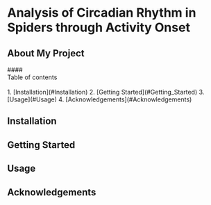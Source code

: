 # Analysis of Circadian Rhythm in Spiders through Activity Onset

## About My Project

</details open>
#### <summary> Table of contents </summary>
 <br>
1. [Installation](#Installation)
2. [Getting Started](#Getting_Started)
3. [Usage](#Usage)
4. [Acknowledgements](#Acknowledgements)
 </details>

## Installation <a name="Installation"></a>

## Getting Started <a name="Getting_Started"></a>

## Usage <a name="Usage"></a>

## Acknowledgements <a name="Acknowledgements"></a>
